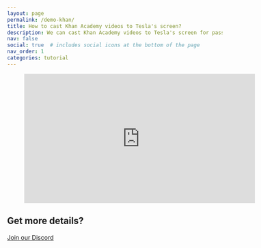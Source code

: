 ```yaml
---
layout: page
permalink: /demo-khan/
title: How to cast Khan Academy videos to Tesla's screen?
description: We can cast Khan Academy videos to Tesla's screen for passengers while driving, and we can even manipulate the the Khan Academy app on Tesla's touchscreen directly.
nav: false
social: true  # includes social icons at the bottom of the page
nav_order: 1
categories: tutorial
---
```

<!-- blank line -->
<figure class="video-container">
  <iframe width="540" height="303" src="https://www.youtube.com/embed/gFZIiA9aYvE" frameborder="0" allowfullscreen="true"> </iframe>
</figure>
<!-- blank line -->

## Get more details?
<p><a href ="https://discord.gg/Tvbs9uWcN9" target="_blank">Join our Discord</a></p>